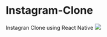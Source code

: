 # Instagram-Clone
Instagran Clone using React Native
<img src="https://github.com/Wesleyss071299/Instagram-Clone/blob/master/assets/example.png"/>

